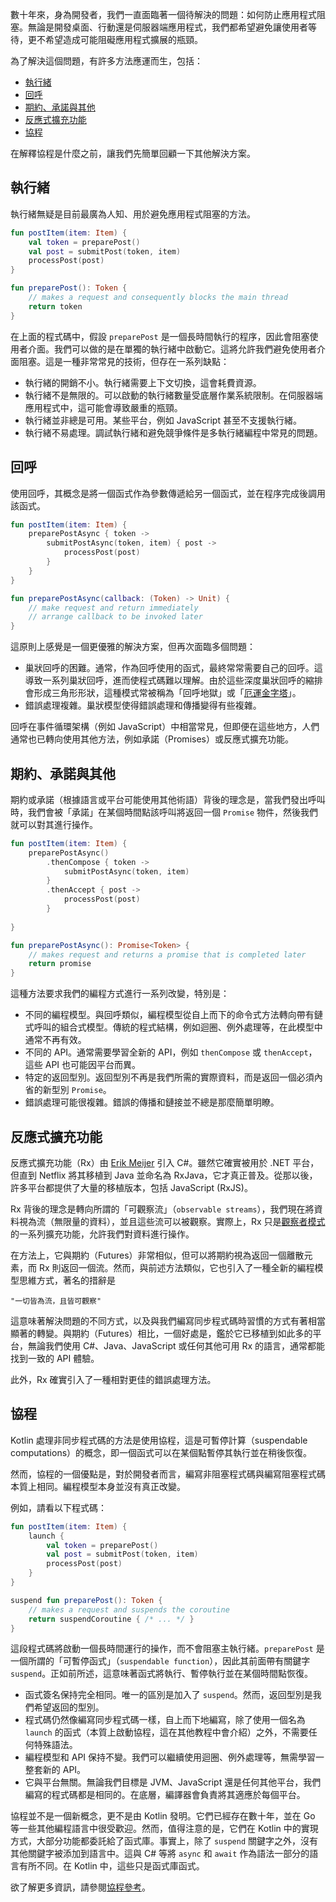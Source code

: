 [//]: # (title: 非同步編程技術)

數十年來，身為開發者，我們一直面臨著一個待解決的問題：如何防止應用程式阻塞。無論是開發桌面、行動還是伺服器端應用程式，我們都希望避免讓使用者等待，更不希望造成可能阻礙應用程式擴展的瓶頸。

為了解決這個問題，有許多方法應運而生，包括：

* [執行緒](#threading)
* [回呼](#callbacks)
* [期約、承諾與其他](#futures-promises-and-others)
* [反應式擴充功能](#reactive-extensions)
* [協程](#coroutines)

在解釋協程是什麼之前，讓我們先簡單回顧一下其他解決方案。

## 執行緒

執行緒無疑是目前最廣為人知、用於避免應用程式阻塞的方法。

```kotlin
fun postItem(item: Item) {
    val token = preparePost()
    val post = submitPost(token, item)
    processPost(post)
}

fun preparePost(): Token {
    // makes a request and consequently blocks the main thread
    return token
}
```

在上面的程式碼中，假設 `preparePost` 是一個長時間執行的程序，因此會阻塞使用者介面。我們可以做的是在單獨的執行緒中啟動它。這將允許我們避免使用者介面阻塞。這是一種非常常見的技術，但存在一系列缺點：

* 執行緒的開銷不小。執行緒需要上下文切換，這會耗費資源。
* 執行緒不是無限的。可以啟動的執行緒數量受底層作業系統限制。在伺服器端應用程式中，這可能會導致嚴重的瓶頸。
* 執行緒並非總是可用。某些平台，例如 JavaScript 甚至不支援執行緒。
* 執行緒不易處理。調試執行緒和避免競爭條件是多執行緒編程中常見的問題。

## 回呼

使用回呼，其概念是將一個函式作為參數傳遞給另一個函式，並在程序完成後調用該函式。

```kotlin
fun postItem(item: Item) {
    preparePostAsync { token -> 
        submitPostAsync(token, item) { post -> 
            processPost(post)
        }
    }
}

fun preparePostAsync(callback: (Token) -> Unit) {
    // make request and return immediately 
    // arrange callback to be invoked later
}
```

這原則上感覺是一個更優雅的解決方案，但再次面臨多個問題：

* 巢狀回呼的困難。通常，作為回呼使用的函式，最終常常需要自己的回呼。這導致一系列巢狀回呼，進而使程式碼難以理解。由於這些深度巢狀回呼的縮排會形成三角形形狀，這種模式常被稱為「回呼地獄」或「[厄運金字塔](https://en.wikipedia.org/wiki/Pyramid_of_doom_(programming))」。
* 錯誤處理複雜。巢狀模型使得錯誤處理和傳播變得有些複雜。

回呼在事件循環架構（例如 JavaScript）中相當常見，但即便在這些地方，人們通常也已轉向使用其他方法，例如承諾（Promises）或反應式擴充功能。

## 期約、承諾與其他

期約或承諾（根據語言或平台可能使用其他術語）背後的理念是，當我們發出呼叫時，我們會被「承諾」在某個時間點該呼叫將返回一個 `Promise` 物件，然後我們就可以對其進行操作。

```kotlin
fun postItem(item: Item) {
    preparePostAsync() 
        .thenCompose { token -> 
            submitPostAsync(token, item)
        }
        .thenAccept { post -> 
            processPost(post)
        }
         
}

fun preparePostAsync(): Promise<Token> {
    // makes request and returns a promise that is completed later
    return promise 
}
```

這種方法要求我們的編程方式進行一系列改變，特別是：

* 不同的編程模型。與回呼類似，編程模型從自上而下的命令式方法轉向帶有鏈式呼叫的組合式模型。傳統的程式結構，例如迴圈、例外處理等，在此模型中通常不再有效。
* 不同的 API。通常需要學習全新的 API，例如 `thenCompose` 或 `thenAccept`，這些 API 也可能因平台而異。
* 特定的返回型別。返回型別不再是我們所需的實際資料，而是返回一個必須內省的新型別 `Promise`。
* 錯誤處理可能很複雜。錯誤的傳播和鏈接並不總是那麼簡單明瞭。

## 反應式擴充功能

反應式擴充功能（Rx）由 [Erik Meijer](https://en.wikipedia.org/wiki/Erik_Meijer_(computer_scientist)) 引入 C#。雖然它確實被用於 .NET 平台，但直到 Netflix 將其移植到 Java 並命名為 RxJava，它才真正普及。從那以後，許多平台都提供了大量的移植版本，包括 JavaScript (RxJS)。

Rx 背後的理念是轉向所謂的「可觀察流」（`observable streams`），我們現在將資料視為流（無限量的資料），並且這些流可以被觀察。實際上，Rx 只是[觀察者模式](https://en.wikipedia.org/wiki/Observer_pattern)的一系列擴充功能，允許我們對資料進行操作。

在方法上，它與期約（Futures）非常相似，但可以將期約視為返回一個離散元素，而 Rx 則返回一個流。然而，與前述方法類似，它也引入了一種全新的編程模型思維方式，著名的措辭是

    "一切皆為流，且皆可觀察"
    
這意味著解決問題的不同方式，以及與我們編寫同步程式碼時習慣的方式有著相當顯著的轉變。與期約（Futures）相比，一個好處是，鑑於它已移植到如此多的平台，無論我們使用 C#、Java、JavaScript 或任何其他可用 Rx 的語言，通常都能找到一致的 API 體驗。

此外，Rx 確實引入了一種相對更佳的錯誤處理方法。

## 協程

Kotlin 處理非同步程式碼的方法是使用協程，這是可暫停計算（suspendable computations）的概念，即一個函式可以在某個點暫停其執行並在稍後恢復。

然而，協程的一個優點是，對於開發者而言，編寫非阻塞程式碼與編寫阻塞程式碼本質上相同。編程模型本身並沒有真正改變。

例如，請看以下程式碼：

```kotlin
fun postItem(item: Item) {
    launch {
        val token = preparePost()
        val post = submitPost(token, item)
        processPost(post)
    }
}

suspend fun preparePost(): Token {
    // makes a request and suspends the coroutine
    return suspendCoroutine { /* ... */ } 
}
```

這段程式碼將啟動一個長時間運行的操作，而不會阻塞主執行緒。`preparePost` 是一個所謂的「可暫停函式」（`suspendable function`），因此其前面帶有關鍵字 `suspend`。正如前所述，這意味著函式將執行、暫停執行並在某個時間點恢復。

* 函式簽名保持完全相同。唯一的區別是加入了 `suspend`。然而，返回型別是我們希望返回的型別。
* 程式碼仍然像編寫同步程式碼一樣，自上而下地編寫，除了使用一個名為 `launch` 的函式（本質上啟動協程，這在其他教程中會介紹）之外，不需要任何特殊語法。
* 編程模型和 API 保持不變。我們可以繼續使用迴圈、例外處理等，無需學習一整套新的 API。
* 它與平台無關。無論我們目標是 JVM、JavaScript 還是任何其他平台，我們編寫的程式碼都是相同的。在底層，編譯器會負責將其適應於每個平台。

協程並不是一個新概念，更不是由 Kotlin 發明。它們已經存在數十年，並在 Go 等一些其他編程語言中很受歡迎。然而，值得注意的是，它們在 Kotlin 中的實現方式，大部分功能都委託給了函式庫。事實上，除了 `suspend` 關鍵字之外，沒有其他關鍵字被添加到語言中。這與 C# 等將 `async` 和 `await` 作為語法一部分的語言有所不同。在 Kotlin 中，這些只是函式庫函式。

欲了解更多資訊，請參閱[協程參考](coroutines-overview.md)。